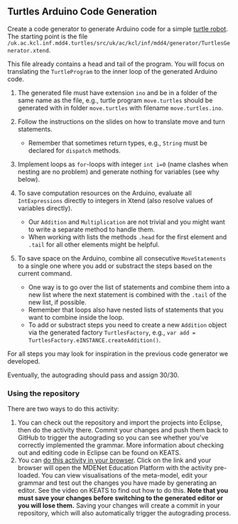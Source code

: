 ## Turtles Arduino Code Generation

Create a code generator to generate Arduino code for a simple [turtle robot](https://github.com/jringert/gendev.bot/tree/main/gendev.bot.esp8266). The starting point is the file `/uk.ac.kcl.inf.mdd4.turtles/src/uk/ac/kcl/inf/mdd4/generator/TurtlesGenerator.xtend`.

This file already contains a head and tail of the program. You will focus on translating the `TurtleProgram` to the inner loop of the generated Arduino code.

1. The generated file must have extension `ino` and be in a folder of the same name as the file, e.g., turtle program `move.turtles` should be generated with in folder `move.turtles` with filename `move.turtles.ino`.

2. Follow the instructions on the slides on how to translate move and turn statements.
    - Remember that sometimes return types, e.g., `String` must be declared for `dispatch` methods.

3. Implement loops as `for`-loops with integer `int i=0` (name clashes when nesting are no problem) and generate nothing for variables (see why below). 

4. To save computation resources on the Arduino, evaluate all `IntExpressions` directly to integers in Xtend (also resolve values of variables directly).
    - Our `Addition` and `Multiplication` are not trivial and you might want to write a separate method to handle them. 
    - When working with lists the methods `.head` for the first element and `.tail` for all other elements might be helpful.

5. To save space on the Arduino, combine all consecutive `MoveStatements` to a single one where you add or substract the steps based on the current command.
    - One way is to go over the list of statements and combine them into a new list where the next statement is combined with the `.tail` of the new list, if possible.
    - Remember that loops also have nested lists of statements that you want to combine inside the loop.
    - To add or substract steps you need to create a new `Addition` object via the generated factory `TurtlesFactory`, e.g., `var add = TurtlesFactory.eINSTANCE.createAddition()`.

For all steps you may look for inspiration in the previous code generator we developed.

Eventually, the autograding should pass and assign 30/30.

### Using the repository

There are two ways to do this activity:

1. You can check out the repository and import the projects into Eclipse, then do the activity there. Commit your changes and push them back to GitHub to trigger the autograding so you can see whether you've correctly implemented the grammar. More information about checking out and editing code in Eclipse can be found on KEATS.
2. You can [do this activity in your browser](https://mdenet-ep.sites.er.kcl.ac.uk/?activities=https://raw.githubusercontent.com/6ccs3mde-7ccsmmdd-2023-24/turtles_codegen_arduino/main/activity.json&privaterepo=true). Click on the link and your browser will open the MDENet Education Platform with the activity pre-loaded. You can view visualisations of the meta-model, edit your grammar and test out the changes you have made by generating an editor. See the video on KEATS to find out how to do this. **Note that you must save your changes before switching to the generated editor or you will lose them.** Saving your changes will create a commit in your repository, which will also automatically trigger the autograding process.